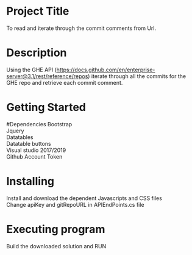 # Project Title
To read and iterate through the commit comments from Url.<br/>

# Description
Using the GHE API (https://docs.github.com/en/enterprise-server@3.1/rest/reference/repos) iterate through all the commits for the GHE repo and retrieve each commit comment.<br/>

# Getting Started
#Dependencies
Bootstrap<br/>
Jquery<br/>
Datatables<br/>
Datatable buttons<br/>
Visual studio 2017/2019<br/>
Github Account Token 

# Installing
Install and download the dependent Javascripts and CSS files<br/>
Change apiKey and gitRepoURL in APIEndPoints.cs file 

# Executing program
Build the downloaded solution and RUN <br/>

